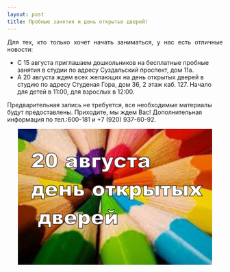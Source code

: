 ```yaml
---
layout: post
title: Пробные занятия и день открытых дверей!
---
```

<p align="justify">Для тех, кто только хочет начать заниматься, у нас есть отличные новости:
<ul>
<li>С 15 августа приглашаем дошкольников на бесплатные пробные занятия в студии по адресу Суздальский проспект, дом 11а.</li>
<li>А 20 августа ждем всех желающих на день открытых дверей в студию по адресу Студеная Гора, дом 36, 2 этаж каб. 127. Начало для детей в 11:00, для взрослых в 12:00.</li>
</ul>
Предварительная запись не требуется, все необходимые материалы будут предоставлены. Приходите, мы ждем Вас! Дополнительная информация по тел.:600-181 и +7 (920) 937-60-92.</p>
<center><img src="/img/post/2016-08-10/open-day.jpg" alt="День открытых дверей в Изо студии Арт портал" height="90%" width="90%"></center>


